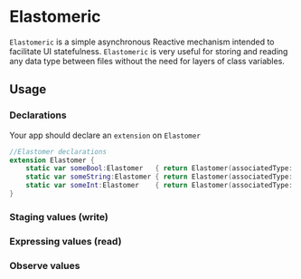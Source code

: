 # Elastomeric

`Elastomeric` is a simple asynchronous Reactive mechanism intended to facilitate UI statefulness.  `Elastomeric` is very useful for storing and reading any data type between files without the need for layers of class variables.


## Usage

### Declarations

Your app should declare an `extension` on `Elastomer`

```swift
//Elastomer declarations
extension Elastomer {
    static var someBool:Elastomer   { return Elastomer(associatedType: Bool.self, name: "someBool") }
    static var someString:Elastomer { return Elastomer(associatedType: String.self, name: "someString") }
    static var someInt:Elastomer    { return Elastomer(associatedType: Int.self, name: "someInt") }
}
```

### Staging values (write)


### Expressing values (read)


### Observe values
